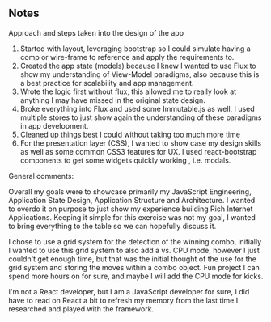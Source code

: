 ## Notes

Approach and steps taken into the design of the app

1. Started with layout, leveraging bootstrap so I could simulate having a comp or wire-frame to reference and apply the requirements to.
2. Created the app state (models) because I knew I wanted to use Flux to show my understanding of View-Model paradigms, also because this is a best practice for scalability and app management. 
3. Wrote the logic first without flux, this allowed me to really look at anything I may have missed in the original state design. 
4. Broke everything into Flux and used some Immutable.js as well, I used multiple stores to just show again the understanding of these paradigms in app development. 
5. Cleaned up things best I could without taking too much more time
6. For the presentation layer (CSS), I wanted to show case my design skills as well as some common CSS3 features for UX. I used react-bootstrap components to get some widgets quickly working , i.e. modals. 

General comments:

Overall my goals were to showcase primarily my JavaScript Engineering, Application State Design, Application Structure and Architecture. I wanted to overdo it on purpose to just show my experience building Rich Internet Applications. Keeping it simple for this exercise was not my goal, I wanted to bring everything to the table so we can hopefully discuss it. 

I chose to use a grid system for the detection of the winning combo, initially I wanted to use this grid system to also add a vs. CPU mode, however I just couldn't get enough time, but that was the initial thought of the use for the grid system and storing the moves within a combo object. Fun project I can spend more hours on for sure, and maybe I will add the CPU mode for kicks. 

I'm not a React developer, but I am a JavaScript developer for sure, I did have to read on React a bit to refresh my memory from the last time I researched and played with the framework. 


